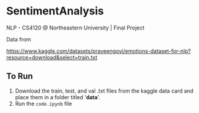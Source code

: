 # SentimentAnalysis
NLP - CS4120 @ Northeastern University | Final Project

Data from 

https://www.kaggle.com/datasets/praveengovi/emotions-dataset-for-nlp?resource=download&select=train.txt

## To Run
1. Download the train, test, and val .txt files from the kaggle data card and place them in a folder titled '**data**'.
2. Run the ```code.ipynb``` file
